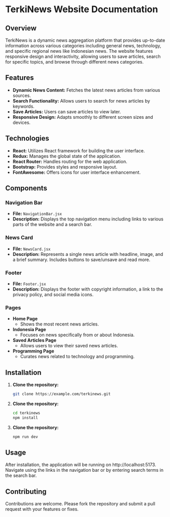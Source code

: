 # TerkiNews Website Documentation

## Overview

TerkiNews is a dynamic news aggregation platform that provides up-to-date information across various categories including general news, technology, and specific regional news like Indonesian news. The website features responsive design and interactivity, allowing users to save articles, search for specific topics, and browse through different news categories.

## Features

- **Dynamic News Content:** Fetches the latest news articles from various sources.
- **Search Functionality:** Allows users to search for news articles by keywords.
- **Save Articles:** Users can save articles to view later.
- **Responsive Design:** Adapts smoothly to different screen sizes and devices.

## Technologies

- **React:** Utilizes React framework for building the user interface.
- **Redux:** Manages the global state of the application.
- **React Router:** Handles routing for the web application.
- **Bootstrap:** Provides styles and responsive layout.
- **FontAwesome:** Offers icons for user interface enhancement.

## Components

### Navigation Bar

- **File:** `NavigationBar.jsx`
- **Description:** Displays the top navigation menu including links to various parts of the website and a search bar.

### News Card

- **File:** `NewsCard.jsx`
- **Description:** Represents a single news article with headline, image, and a brief summary. Includes buttons to save/unsave and read more.

### Footer

- **File:** `Footer.jsx`
- **Description:** Displays the footer with copyright information, a link to the privacy policy, and social media icons.

### Pages

- **Home Page**
  - Shows the most recent news articles.
- **Indonesia Page**
  - Focuses on news specifically from or about Indonesia.
- **Saved Articles Page**
  - Allows users to view their saved news articles.
- **Programming Page**
  - Curates news related to technology and programming.

## Installation

1. **Clone the repository:**
   ```bash
   git clone https://example.com/terkinews.git

2. **Clone the repository:**
   ```bash
   cd terkinews
   npm install

3. **Clone the repository:**
   ```bash
   npm run dev

## Usage

After installation, the application will be running on http://localhost:5173. Navigate using the links in the navigation bar or by entering search terms in the search bar.

## Contributing

Contributions are welcome. Please fork the repository and submit a pull request with your features or fixes.
